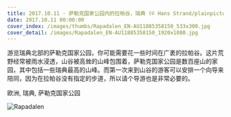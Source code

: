 ```yaml
---
title: 2017.10.11 - 萨勒克国家公园内的拉帕谷，瑞典 (© Hans Strand/plainpicture)
date: 2017.10.11 00:00:00
cover_index: /images/thumbs/Rapadalen_EN-AU11885358150_533x300.jpg
cover_detail: /images/Rapadalen_EN-AU11885358150_1920x1080.jpg
---
```


游览瑞典北部的萨勒克国家公园，你可能需要花一些时间在广袤的拉帕谷。这片荒野经常被雨水浸透，山谷被高耸的山峰包围着，萨勒克国家公园是数百座山的家园，其中包括一些瑞典最高的山峰。而第一次来到山谷的游客可以安排一个向导来陪同，因为在拉帕谷没有指定的步道，所以请个导游也是非常必要的。

欧洲, 瑞典, 萨勒克国家公园

![Rapadalen](/images/Rapadalen_EN-AU11885358150_1920x1080.jpg)

